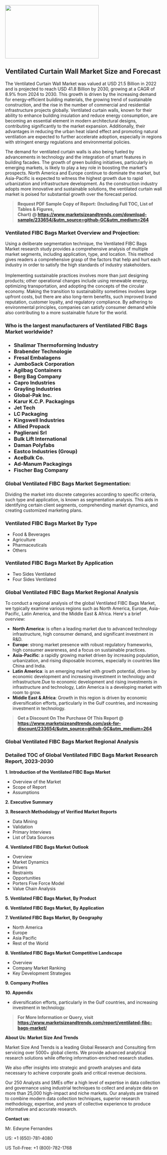 <p><img class="alignnone size-medium wp-image-20088" src="https://ffe5etoiles.com/wp-content/uploads/2024/12/MST1-300x171.png" alt="" width="300" height="171" /></p><h2>Ventilated Curtain Wall Market Size and Forecast</h2><p>The Ventilated Curtain Wall Market was valued at USD 21.5 Billion in 2022 and is projected to reach USD 41.8 Billion by 2030, growing at a CAGR of 8.9% from 2024 to 2030. This growth is driven by the increasing demand for energy-efficient building materials, the growing trend of sustainable construction, and the rise in the number of commercial and residential infrastructure projects globally. Ventilated curtain walls, known for their ability to enhance building insulation and reduce energy consumption, are becoming an essential element in modern architectural designs, contributing significantly to the market expansion. Additionally, their advantages in reducing the urban heat island effect and promoting natural ventilation are expected to further accelerate adoption, especially in regions with stringent energy regulations and environmental policies.</p><p>The demand for ventilated curtain walls is also being fueled by advancements in technology and the integration of smart features in building facades. The growth of green building initiatives, particularly in emerging markets, is likely to play a key role in boosting the market's prospects. North America and Europe continue to dominate the market, but Asia-Pacific is expected to witness the highest growth due to rapid urbanization and infrastructure development. As the construction industry adopts more innovative and sustainable solutions, the ventilated curtain wall market is poised for substantial growth over the forecast period.</p></p><blockquote id="" class=""><strong>Request PDF Sample Copy of Report: (Including Full TOC, List of Tables &amp; Figures, Chart)&nbsp;@&nbsp;<strong><a href="https://www.marketsizeandtrends.com/download-sample/233654/&utm_source=github-GC&utm_medium=264" target="_blank">https://www.marketsizeandtrends.com/download-sample/233654/&utm_source=github-GC&utm_medium=264</a></strong></strong></blockquote><h3 id="" class="">Ventilated FIBC Bags Market&nbsp;Overview and Projection:</h3><p id="" class="">Using a deliberate segmentation technique, the Ventilated FIBC Bags Market research study provides a comprehensive analysis of multiple market segments, including application, type, and location. This method gives readers a comprehensive grasp of the factors that help and hurt each industry in order to satisfy the high standards of industry stakeholders. <br /> <br />Implementing sustainable practices involves more than just designing products; other operational changes include using renewable energy, optimizing transportation, and adopting the concepts of the circular economy. Making the transition to sustainability sometimes involves large upfront costs, but there are also long-term benefits, such improved brand reputation, customer loyalty, and regulatory compliance. By adhering to environmental principles, companies can satisfy consumer demand while also contributing to a more sustainable future for the world.</p><h3 id="" class="">Who is the largest manufacturers of&nbsp;Ventilated FIBC Bags Market worldwide?</h3><h3 class=""><p><ul><li>Shalimar Thermoforming Industry </li><li> Brabender Technologie </li><li> Fresal Embalagens </li><li> JumboSack Corporation </li><li> Agilbag Containers </li><li> Berg Bag Company </li><li> Capro Industries </li><li> Grayling Industries </li><li> Global-Pak Inc. </li><li> Karur K.C.P. Packagings </li><li> Jet Tech </li><li> LC Packaging </li><li> Kingswell Industries </li><li> Allied Propack </li><li> Paglierani Srl </li><li> Bulk Lift International </li><li> Daman Polyfabs </li><li> Eastco Industries (Group) </li><li> AceBulk Co. </li><li> Ad-Manum Packagings </li><li> Fischer Bag Company</li></ul></p></h3><h3 id="" class="">Global&nbsp;Ventilated FIBC Bags Market Segmentation:</h3><p id="" class="">Dividing the market into discrete categories according to specific criteria, such type and application, is known as segmentation analysis. This aids in identifying certain client segments, comprehending market dynamics, and creating customized marketing plans.</p><h3 id="" class="">Ventilated FIBC Bags Market&nbsp;By Type</h3><p><p><ul><li>Food & Beverages</li><li> Agriculture</li><li> Pharmaceuticals</li><li> Others</p></li></ul></p></p><h3 id="" class="">Ventilated FIBC Bags Market&nbsp;By Application</h3><p class=""><p><ul><li>Two Sides Ventilated</li><li> Four Sides Ventilated</li></ul></p></p><h3 id="" class="">Global Ventilated FIBC Bags Market Regional Analysis</h3><p id="" class="">To conduct a regional analysis of the global Ventilated FIBC Bags Market, we typically examine various regions such as North America, Europe, Asia-Pacific, Latin America, and the Middle East &amp; Africa. Here's a brief overview:</p><ul><li><strong>North America</strong>: is often a leading market due to advanced technology infrastructure, high consumer demand, and significant investment in R&amp;D.</li><li><strong>Europe</strong>: strong market presence with robust regulatory frameworks, high consumer awareness, and a focus on sustainable practices.</li><li><strong>Asia-Pacific</strong>: a rapidly growing market driven by increasing population, urbanization, and rising disposable incomes, especially in countries like China and India.</li><li><strong>Latin America</strong>: is an emerging market with growth potential, driven by economic development and increasing investment in technology and infrastructure.Due to economic development and rising investments in infrastructure and technology, Latin America is a developing market with room to grow.</li><li><strong>Middle East &amp; Africa</strong>: Growth in this region is driven by economic diversification efforts, particularly in the Gulf countries, and increasing investment in technology.</li></ul><blockquote id="" class=""><strong>Get a Discount On The Purchase Of This Report @ <strong><a href="https://www.marketsizeandtrends.com/ask-for-discount/233654/&utm_source=github-GC&utm_medium=264" target="_blank">https://www.marketsizeandtrends.com/ask-for-discount/233654/&utm_source=github-GC&utm_medium=264</a></strong></strong></blockquote><h3 id="" class="">Global Ventilated FIBC Bags Market Regional Analysis</h3><h3 id="" class="">Detailed TOC of Global Ventilated FIBC Bags Market Research Report, 2023-2030</h3><p id="" class=""><strong>1. Introduction of the Ventilated FIBC Bags Market</strong></p><ul><li>Overview of the Market</li><li>Scope of Report</li><li>Assumptions</li></ul><p id="" class=""><strong>2. Executive Summary</strong></p><p id="" class=""><strong>3. Research Methodology of Verified Market Reports</strong></p><ul><li>Data Mining</li><li>Validation</li><li>Primary Interviews</li><li>List of Data Sources</li></ul><p id="" class=""><strong>4. Ventilated FIBC Bags Market Outlook</strong></p><ul><li>Overview</li><li>Market Dynamics</li><li>Drivers</li><li>Restraints</li><li>Opportunities</li><li>Porters Five Force Model</li><li>Value Chain Analysis</li></ul><p id="" class=""><strong>5. Ventilated FIBC Bags Market, By Product</strong></p><p id="" class=""><strong>6. Ventilated FIBC Bags Market, By Application</strong></p><p id="" class=""><strong>7. Ventilated FIBC Bags Market, By Geography</strong></p><ul><li>North America</li><li>Europe</li><li>Asia Pacific</li><li>Rest of the World</li></ul><p id="" class=""><strong>8. Ventilated FIBC Bags Market Competitive Landscape</strong></p><ul><li>Overview</li><li>Company Market Ranking</li><li>Key Development Strategies</li></ul><p id="" class=""><strong>9. Company Profiles</strong></p><p id="" class=""><strong>10. Appendix</strong></p><ul><li>diversification efforts, particularly in the Gulf countries, and increasing investment in technology.</li></ul><blockquote id="" class=""><strong>For More Information or Query, visit <strong><strong><a href="https://www.marketsizeandtrends.com/report/ventilated-fibc-bags-market/" target="_blank">https://www.marketsizeandtrends.com/report/ventilated-fibc-bags-market/</a></strong></strong></strong></blockquote><p id="" class=""><strong>About Us: Market Size And Trends</strong></p><p id="" class="">Market Size And Trends is a leading Global Research and Consulting firm servicing over 5000+ global clients. We provide advanced analytical research solutions while offering information-enriched research studies.</p><p id="" class="">We also offer insights into strategic and growth analyses and data necessary to achieve corporate goals and critical revenue decisions.</p><p id="" class="">Our 250 Analysts and SMEs offer a high level of expertise in data collection and governance using industrial techniques to collect and analyze data on more than 25,000 high-impact and niche markets. Our analysts are trained to combine modern data collection techniques, superior research methodology, expertise, and years of collective experience to produce informative and accurate research.</p><p id="" class=""><strong>Contact us:</strong></p><p id="" class="">Mr. Edwyne Fernandes</p><p id="" class="">US: +1 (650)-781-4080</p><p id="" class="">US Toll-Free: +1 (800)-782-1768</p>
